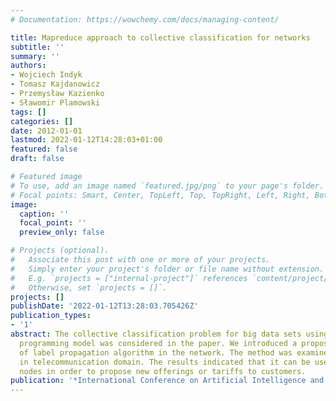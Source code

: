 ```yaml
---
# Documentation: https://wowchemy.com/docs/managing-content/

title: Mapreduce approach to collective classification for networks
subtitle: ''
summary: ''
authors:
- Wojciech Indyk
- Tomasz Kajdanowicz
- Przemysław Kazienko
- Sławomir Plamowski
tags: []
categories: []
date: 2012-01-01
lastmod: 2022-01-12T14:28:03+01:00
featured: false
draft: false

# Featured image
# To use, add an image named `featured.jpg/png` to your page's folder.
# Focal points: Smart, Center, TopLeft, Top, TopRight, Left, Right, BottomLeft, Bottom, BottomRight.
image:
  caption: ''
  focal_point: ''
  preview_only: false

# Projects (optional).
#   Associate this post with one or more of your projects.
#   Simply enter your project's folder or file name without extension.
#   E.g. `projects = ["internal-project"]` references `content/project/deep-learning/index.md`.
#   Otherwise, set `projects = []`.
projects: []
publishDate: '2022-01-12T13:28:03.705426Z'
publication_types:
- '1'
abstract: The collective classification problem for big data sets using MapReduce
  programming model was considered in the paper. We introduced a proposal for implementation
  of label propagation algorithm in the network. The method was examined on real dataset
  in telecommunication domain. The results indicated that it can be used to classify
  nodes in order to propose new offerings or tariffs to customers.
publication: '*International Conference on Artificial Intelligence and Soft Computing*'
---
```

